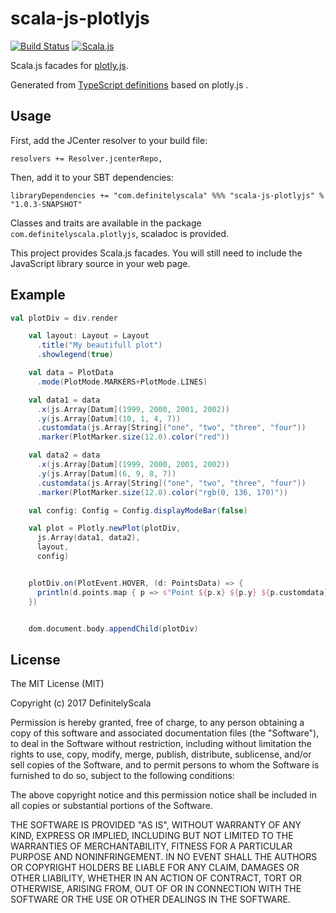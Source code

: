 scala-js-plotlyjs
===============

[![Build Status](https://travis-ci.org/DefinitelyScala/scala-js-plotlyjs.svg?branch=master)](https://travis-ci.org/DefinitelyScala/scala-js-plotlyjs)
[![Scala.js](https://www.scala-js.org/assets/badges/scalajs-0.6.15.svg)](https://www.scala-js.org/)

Scala.js facades for [plotly.js](https://plot.ly/javascript/).

Generated from [TypeScript definitions](https://github.com/DefinitelyTyped/DefinitelyTyped/tree/master/plotlyjs) based on plotly.js .

Usage
-----

First, add the JCenter resolver to your build file:
 
```
resolvers += Resolver.jcenterRepo,
```

Then, add it to your SBT dependencies:

```
libraryDependencies += "com.definitelyscala" %%% "scala-js-plotlyjs" % "1.0.3-SNAPSHOT"
```

Classes and traits are available in the package `com.definitelyscala.plotlyjs`, scaladoc is provided.

This project provides Scala.js facades. You will still need to include the JavaScript library source in your web page.

Example
-------
```scala
val plotDiv = div.render

    val layout: Layout = Layout
      .title("My beautifull plot")
      .showlegend(true)

    val data = PlotData
      .mode(PlotMode.MARKERS+PlotMode.LINES)

    val data1 = data
      .x(js.Array[Datum](1999, 2000, 2001, 2002))
      .y(js.Array[Datum](10, 1, 4, 7))
      .customdata(js.Array[String]("one", "two", "three", "four"))
      .marker(PlotMarker.size(12.0).color("red"))

    val data2 = data
      .x(js.Array[Datum](1999, 2000, 2001, 2002))
      .y(js.Array[Datum](6, 9, 8, 7))
      .customdata(js.Array[String]("one", "two", "three", "four"))
      .marker(PlotMarker.size(12.0).color("rgb(0, 136, 170)"))

    val config: Config = Config.displayModeBar(false)

    val plot = Plotly.newPlot(plotDiv,
      js.Array(data1, data2),
      layout,
      config)


    plotDiv.on(PlotEvent.HOVER, (d: PointsData) => {
      println(d.points.map { p => s"Point ${p.x} ${p.y} ${p.customdata}" })
    })


    dom.document.body.appendChild(plotDiv)
```

License
-------

The MIT License (MIT)

Copyright (c) 2017 DefinitelyScala

Permission is hereby granted, free of charge, to any person obtaining a copy of this software and associated documentation files (the "Software"), to deal in the Software without restriction, including without limitation the rights to use, copy, modify, merge, publish, distribute, sublicense, and/or sell copies of the Software, and to permit persons to whom the Software is furnished to do so, subject to the following conditions:

The above copyright notice and this permission notice shall be included in all copies or substantial portions of the Software.

THE SOFTWARE IS PROVIDED "AS IS", WITHOUT WARRANTY OF ANY KIND, EXPRESS OR IMPLIED, INCLUDING BUT NOT LIMITED TO THE WARRANTIES OF MERCHANTABILITY, FITNESS FOR A PARTICULAR PURPOSE AND NONINFRINGEMENT. IN NO EVENT SHALL THE AUTHORS OR COPYRIGHT HOLDERS BE LIABLE FOR ANY CLAIM, DAMAGES OR OTHER LIABILITY, WHETHER IN AN ACTION OF CONTRACT, TORT OR OTHERWISE, ARISING FROM, OUT OF OR IN CONNECTION WITH THE SOFTWARE OR THE USE OR OTHER DEALINGS IN THE SOFTWARE.
